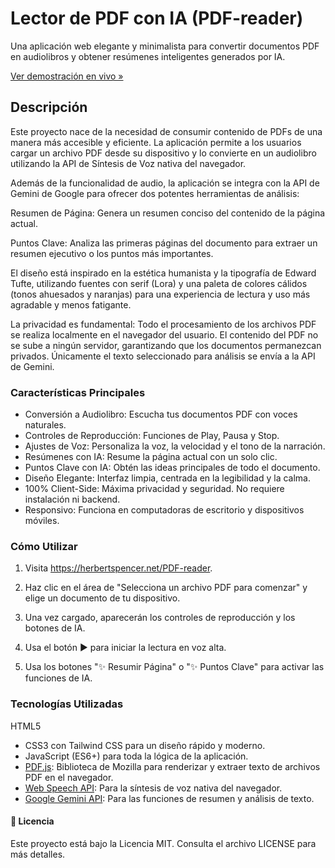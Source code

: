 # Lector de PDF con IA (PDF-reader)
Una aplicación web elegante y minimalista para convertir documentos PDF en audiolibros y obtener resúmenes inteligentes generados por IA.

[Ver demostración en vivo »](https://herbertspencer.net/PDF-reader)

## Descripción
Este proyecto nace de la necesidad de consumir contenido de PDFs de una manera más accesible y eficiente. La aplicación permite a los usuarios cargar un archivo PDF desde su dispositivo y lo convierte en un audiolibro utilizando la API de Síntesis de Voz nativa del navegador.

Además de la funcionalidad de audio, la aplicación se integra con la API de Gemini de Google para ofrecer dos potentes herramientas de análisis:

Resumen de Página: Genera un resumen conciso del contenido de la página actual.

Puntos Clave: Analiza las primeras páginas del documento para extraer un resumen ejecutivo o los puntos más importantes.

El diseño está inspirado en la estética humanista y la tipografía de Edward Tufte, utilizando fuentes con serif (Lora) y una paleta de colores cálidos (tonos ahuesados y naranjas) para una experiencia de lectura y uso más agradable y menos fatigante.

La privacidad es fundamental: Todo el procesamiento de los archivos PDF se realiza localmente en el navegador del usuario. El contenido del PDF no se sube a ningún servidor, garantizando que los documentos permanezcan privados. Únicamente el texto seleccionado para análisis se envía a la API de Gemini.

### Características Principales

- Conversión a Audiolibro: Escucha tus documentos PDF con voces naturales.
- Controles de Reproducción: Funciones de Play, Pausa y Stop.
- Ajustes de Voz: Personaliza la voz, la velocidad y el tono de la narración.
- Resúmenes con IA: Resume la página actual con un solo clic.
- Puntos Clave con IA: Obtén las ideas principales de todo el documento.
- Diseño Elegante: Interfaz limpia, centrada en la legibilidad y la calma.
- 100% Client-Side: Máxima privacidad y seguridad. No requiere instalación ni backend.
- Responsivo: Funciona en computadoras de escritorio y dispositivos móviles.

### Cómo Utilizar

1. Visita https://herbertspencer.net/PDF-reader.

2. Haz clic en el área de "Selecciona un archivo PDF para comenzar" y elige un documento de tu dispositivo.

3. Una vez cargado, aparecerán los controles de reproducción y los botones de IA.

4. Usa el botón ▶️ para iniciar la lectura en voz alta.

5. Usa los botones "✨ Resumir Página" o "✨ Puntos Clave" para activar las funciones de IA.

### Tecnologías Utilizadas
HTML5

- CSS3 con Tailwind CSS para un diseño rápido y moderno.
- JavaScript (ES6+) para toda la lógica de la aplicación.
- [PDF.js](https://mozilla.github.io/pdf.js/): Biblioteca de Mozilla para renderizar y extraer texto de archivos PDF en el navegador.
- [Web Speech API](https://developer.mozilla.org/en-US/docs/Web/API/Web_Speech_API): Para la síntesis de voz nativa del navegador.
- [Google Gemini API](https://ai.google.dev/): Para las funciones de resumen y análisis de texto.

#### 📄 Licencia
Este proyecto está bajo la Licencia MIT. Consulta el archivo LICENSE para más detalles.